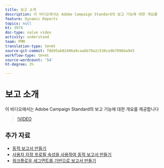 ```yaml
---
title: 보고 소개
description: 이 비디오에서는 Adobe Campaign Standard의 보고 기능에 대한 개요를 제공합니다
feature: Dynamic Reports
topics: null
kt: 3974
doc-type: value video
activity: understand
team: PMM
translation-type: tm+mt
source-git-commit: f0d95ab02496a9caa6b79a2c536ce9b7090da943
workflow-type: tm+mt
source-wordcount: '54'
ht-degree: 3%

---
```



# 보고 소개

이 비디오에서는 Adobe Campaign Standard의 보고 기능에 대한 개요를 제공합니다

>[!VIDEO](https://video.tv.adobe.com/v/29461?quality=12)

## 추가 자료

* [동적 보고서 만들기](/help/reporting/creating-a-dynamic-report.md)
* [사용자 지정 프로필 속성을 사용하여 동적 보고서 만들기](/help/reporting/custom-profile-attributes-dynamic-reports.md)
* [워크플로우 세그먼트를 기반으로 보고서 만들기](/help/reporting/report-on-workflow-segments.md)
